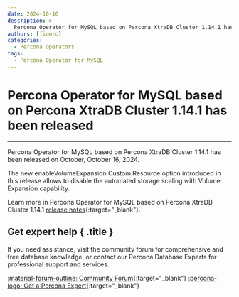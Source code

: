 ```yaml
---
date: 2024-10-16
description: >
  Percona Operator for MySQL based on Percona XtraDB Cluster 1.14.1 has been released on Wednesday, October 16, 2024.
authors: [fiowro]
categories:
  - Percona Operators
tags:
  - Percona Operator for MySQL
---
```


# Percona Operator for MySQL based on Percona XtraDB Cluster 1.14.1 has been released
---
<!-- more -->

Percona Operator for MySQL based on Percona XtraDB Cluster 1.14.1 has been released on October, October 16, 2024.

The new enableVolumeExpansion Custom Resource option introduced in this release allows to disable the automated storage scaling with Volume Expansion capability.

Learn more in Percona Operator for MySQL based on Percona XtraDB Cluster 1.14.1 [release notes](https://docs.percona.com/percona-operator-for-mysql/pxc/ReleaseNotes/Kubernetes-Operator-for-PXC-RN1.14.1.html){:target="_blank"}.

<div data-banner markdown>

## Get expert help { .title }

If you need assistance, visit the community forum for comprehensive and free database knowledge, or contact our Percona Database Experts for professional support and services.

<div class="actions" markdown>

[:material-forum-outline: Community Forum](https://forums.percona.com/){:target="_blank"} [:percona-logo: Get a Percona Expert](https://www.percona.com/about/contact){:target="_blank"}
</div></div>
